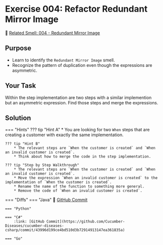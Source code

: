 # Exercise 004: Refactor Redundant Mirror Image
:link: [Related Smell: 004 - Redundant Mirror Image](/smells/004-redundant-mirror-image)

## Purpose
* Learn to identify the `Redundant Mirror Image` smell.
* Recognize the pattern of duplication even though the expressions are asymmetric.

## Your Task
Within the step implementation are two steps with a similar implemention but an asymmetric expression. Find those steps and merge the expressions.


## Solution

=== "Hints"
    ??? tip "Hint A"
        * You are looking for two `When` steps that are creating a customer with exactly the same implementation.

    ??? tip "Hint B"
        * The relevant steps are `When the customer is created` and `When an invalid customer is created`.
        * Think about how to merge the code in the step implementation.

    ??? tip "Step by Step Walkthrough"
        * The relevant steps are `When the customer is created` and `When an invalid customer is created`.
        * Move the expression `When an invalid customer is created` to the implementation of `When the customer is created`.
        * Rename the name of the function to something more general.
        * Remove the code of `When an invalid customer is created`. 
    
=== "Diffs"
    === "Java"
        :link: [GitHub Commit](https://github.com/Cucumber-Diseases/cucumber-diseases-java/commit/46b2462841b90acc1a0511e2e98bdeb98e3e1935)
    
    === "Python"

    === "C#"
        :link: [GitHub Commit](https://github.com/Cucumber-Diseases/cucumber-diseases-csharp/commit/43996d199ce4bd510d3b72914913147ea361835a)

    === "Go"

